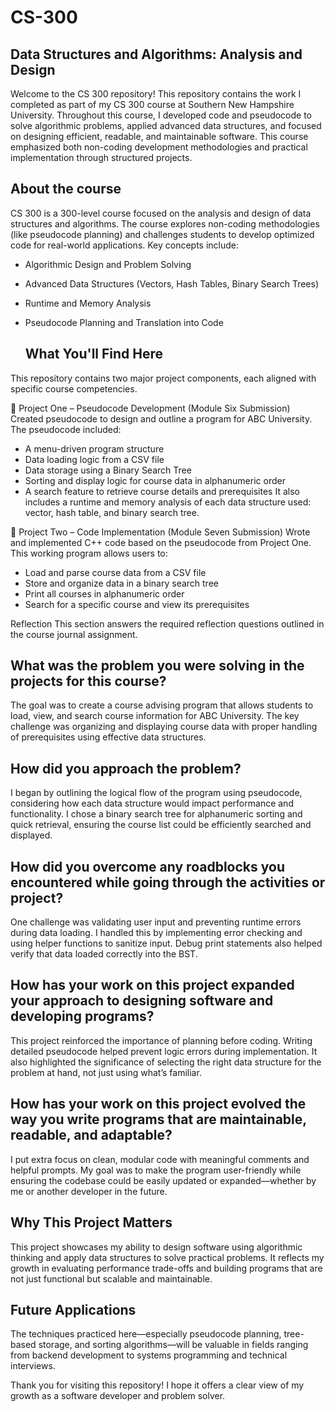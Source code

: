 # CS-300

## Data Structures and Algorithms: Analysis and Design
Welcome to the CS 300 repository! This repository contains the work I completed as part of my CS 300 course at Southern New Hampshire University. Throughout this course, I developed code and pseudocode to solve algorithmic problems, applied advanced data structures, and focused on designing efficient, readable, and maintainable software. This course emphasized both non-coding development methodologies and practical implementation through structured projects.

## About the course
CS 300 is a 300-level course focused on the analysis and design of data structures and algorithms. The course explores non-coding methodologies (like pseudocode planning) and challenges students to develop optimized code for real-world applications. Key concepts include:

- Algorithmic Design and Problem Solving
- Advanced Data Structures (Vectors, Hash Tables, Binary Search Trees)
- Runtime and Memory Analysis
- Pseudocode Planning and Translation into Code

  ## What You'll Find Here

This repository contains two major project components, each aligned with specific course competencies.

🔹 Project One – Pseudocode Development (Module Six Submission)
Created pseudocode to design and outline a program for ABC University. The pseudocode included:
- A menu-driven program structure
- Data loading logic from a CSV file
- Data storage using a Binary Search Tree
- Sorting and display logic for course data in alphanumeric order
- A search feature to retrieve course details and prerequisites
It also includes a runtime and memory analysis of each data structure used: vector, hash table, and binary search tree.

🔹 Project Two – Code Implementation (Module Seven Submission)
Wrote and implemented C++ code based on the pseudocode from Project One. This working program allows users to:
- Load and parse course data from a CSV file
- Store and organize data in a binary search tree
- Print all courses in alphanumeric order
- Search for a specific course and view its prerequisites

Reflection
This section answers the required reflection questions outlined in the course journal assignment.

## What was the problem you were solving in the projects for this course?
The goal was to create a course advising program that allows students to load, view, and search course information for ABC University. The key challenge was organizing and displaying course data with proper handling of prerequisites using effective data structures.

## How did you approach the problem?
I began by outlining the logical flow of the program using pseudocode, considering how each data structure would impact performance and functionality. I chose a binary search tree for alphanumeric sorting and quick retrieval, ensuring the course list could be efficiently searched and displayed.

## How did you overcome any roadblocks you encountered while going through the activities or project?
One challenge was validating user input and preventing runtime errors during data loading. I handled this by implementing error checking and using helper functions to sanitize input. Debug print statements also helped verify that data loaded correctly into the BST.

## How has your work on this project expanded your approach to designing software and developing programs?
This project reinforced the importance of planning before coding. Writing detailed pseudocode helped prevent logic errors during implementation. It also highlighted the significance of selecting the right data structure for the problem at hand, not just using what’s familiar.

## How has your work on this project evolved the way you write programs that are maintainable, readable, and adaptable?
I put extra focus on clean, modular code with meaningful comments and helpful prompts. My goal was to make the program user-friendly while ensuring the codebase could be easily updated or expanded—whether by me or another developer in the future.

## Why This Project Matters
This project showcases my ability to design software using algorithmic thinking and apply data structures to solve practical problems. It reflects my growth in evaluating performance trade-offs and building programs that are not just functional but scalable and maintainable.

## Future Applications
The techniques practiced here—especially pseudocode planning, tree-based storage, and sorting algorithms—will be valuable in fields ranging from backend development to systems programming and technical interviews.

Thank you for visiting this repository! I hope it offers a clear view of my growth as a software developer and problem solver.
